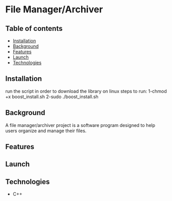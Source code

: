 # File Manager/Archiver

## Table of contents
+ [Installation](#installation)
+ [Background](#background)
+ [Features](#features)
+ [Launch](#launch)
+ [Technologies](#technologies)

## Installation
run the script in order to download the library on linux
steps to run:
1-chmod +x boost_install.sh
2-sudo ./boost_install.sh
## Background
A file manager/archiver project is a software program designed to help users organize and manage their files.
## Features
## Launch
## Technologies
+ C++

